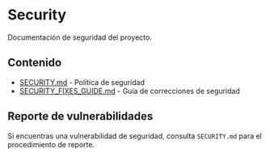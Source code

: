# Security

Documentación de seguridad del proyecto.

## Contenido

- [SECURITY.md](./SECURITY.md) - Política de seguridad
- [SECURITY_FIXES_GUIDE.md](./SECURITY_FIXES_GUIDE.md) - Guía de correcciones de seguridad

## Reporte de vulnerabilidades

Si encuentras una vulnerabilidad de seguridad, consulta `SECURITY.md` para el procedimiento de reporte.
